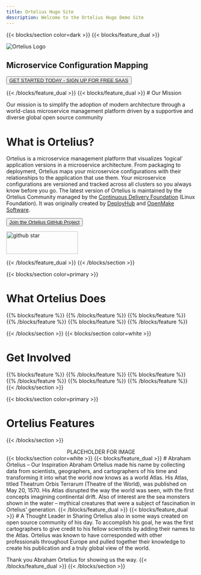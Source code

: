 ```yaml
---
title: Ortelius Hugo Site
description: Welcome to the Ortelius Hugo Demo Site
---
```


{{< blocks/section color=dark >}}
{{< blocks/feature_dual >}} 
<div id="home-topleft">
<img class="home-logo" src="/images/Otelius-transparent1-300x290.png" alt="Ortelius Logo" />
<h2>Microservice Configuration Mapping</h2>
<p><button><a href="https://console.deployhub.com/dmadminweb/signup.html">GET STARTED TODAY - SIGN UP FOR FREE SAAS</a></button></p>
</div>
{{< /blocks/feature_dual >}}
{{< blocks/feature_dual >}} 
# Our Mission

Our mission is to simplify the adoption of modern architecture through a world-class microservice management platform driven by a supportive and diverse global open source community

# What is Ortelius?

Ortelius is a microservice management platform that visualizes ‘logical’ application versions in a microservice architecture. From packaging to deployment, Ortelius maps your microservice configurations with their relationships to the application that use them.  Your microservice configurations are versioned and tracked across all clusters so you always know before you go.  The latest version of Ortelius is maintained by the Ortelius Community managed by the [Continuous Delivery Foundation](http://cd.foundation/) (Linux Foundation).  It was originally created by [DeployHub](https://www.deployhub.com/) and [OpenMake Software](https://www.openmakesoftware.com).
<div id="home-github">
<p><button><a href="https://github.com/ortelius/ortelius"><span>Join the Ortelius GitHub Project</span></a></button></p>
<p><a href="https://github.com/ortelius/ortelius"><img loading="lazy" src="/images/githubstar-button.png" alt="github star" width="190" height="60"></a></p>
</div>
{{< /blocks/feature_dual >}}
{{< /blocks/section >}}

{{< blocks/section color=primary >}}
<div class="col-12">
<h1 class="text-center">What Ortelius Does</h1>
</div>
{{% blocks/feature %}}
{{% /blocks/feature %}}
{{% blocks/feature %}}
{{% /blocks/feature %}}
{{% blocks/feature %}}
{{% /blocks/feature %}}

{{< /blocks/section >}}
{{< blocks/section color=white >}}
<div class="col-12">
<h1 class="text-center">Get Involved </h1>
</div>
{{% blocks/feature %}}
{{% /blocks/feature %}}
{{% blocks/feature %}}
{{% /blocks/feature %}}
{{% blocks/feature %}}
{{% /blocks/feature %}}
{{< /blocks/section >}}

{{< blocks/section color=primary >}}
# Ortelius Features


{{< /blocks/section >}}

<div align="center"> PLACEHOLDER FOR IMAGE </div>
{{< blocks/section color=white >}}
{{< blocks/feature_dual >}}
# Abraham Ortelius – Our Inspiration
Abraham Ortelius made his name by collecting data from scientists, geographers, and cartographers of his time and transforming it into what the world now knows as a world Atlas. His Atlas, titled Theatrum Orbis Terrarum (Theatre of the World), was published on May 20, 1570. His Atlas disrupted the way the world was seen, with the first concepts imagining continental drift. Also of interest are the sea monsters shown in the water – mythical creatures that were a subject of fascination in Ortelius’ generation.
{{< /blocks/feature_dual >}}
{{< blocks/feature_dual >}}
# A Thought Leader in Sharing
Ortelius also in some ways created on open source community of his day. To accomplish his goal, he was the first cartographers to give credit to his fellow scientists by adding their names to the Atlas. Ortelius was known to have corresponded with other professionals throughout Europe and pulled together their knowledge to create his publication and a truly global view of the world.

Thank you Abraham Ortelius for showing us the way.
{{< /blocks/feature_dual >}}
{{< /blocks/section >}}